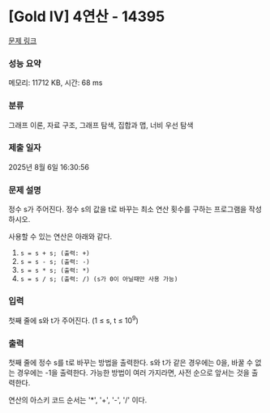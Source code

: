 # [Gold IV] 4연산 - 14395 

[문제 링크](https://www.acmicpc.net/problem/14395) 

### 성능 요약

메모리: 11712 KB, 시간: 68 ms

### 분류

그래프 이론, 자료 구조, 그래프 탐색, 집합과 맵, 너비 우선 탐색

### 제출 일자

2025년 8월 6일 16:30:56

### 문제 설명

<p>정수 s가 주어진다. 정수 s의 값을 t로 바꾸는 최소 연산 횟수를 구하는 프로그램을 작성하시오.</p>

<p>사용할 수 있는 연산은 아래와 같다.</p>

<ol>
	<li><code>s = s + s; (출력: +)</code></li>
	<li><code>s = s - s; (출력: -)</code></li>
	<li><code>s = s * s; (출력: *)</code></li>
	<li><code>s = s / s; (출력: /) (s가 0이 아닐때만 사용 가능)</code></li>
</ol>

### 입력 

 <p>첫째 줄에 s와 t가 주어진다. (1 ≤ s, t ≤ 10<sup>9</sup>)</p>

### 출력 

 <p>첫째 줄에 정수 s를 t로 바꾸는 방법을 출력한다. s와 t가 같은 경우에는 0을, 바꿀 수 없는 경우에는 -1을 출력한다. 가능한 방법이 여러 가지라면, 사전 순으로 앞서는 것을 출력한다. </p>

<p>연산의 아스키 코드 순서는 '*', '+', '-', '/' 이다.</p>

